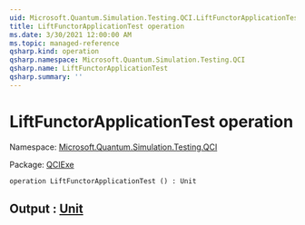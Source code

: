 ```yaml
---
uid: Microsoft.Quantum.Simulation.Testing.QCI.LiftFunctorApplicationTest
title: LiftFunctorApplicationTest operation
ms.date: 3/30/2021 12:00:00 AM
ms.topic: managed-reference
qsharp.kind: operation
qsharp.namespace: Microsoft.Quantum.Simulation.Testing.QCI
qsharp.name: LiftFunctorApplicationTest
qsharp.summary: ''
---
```


# LiftFunctorApplicationTest operation

Namespace: [Microsoft.Quantum.Simulation.Testing.QCI](xref:Microsoft.Quantum.Simulation.Testing.QCI)

Package: [QCIExe](https://nuget.org/packages/QCIExe)




```qsharp
operation LiftFunctorApplicationTest () : Unit
```


## Output : [Unit](xref:microsoft.quantum.lang-ref.unit)

